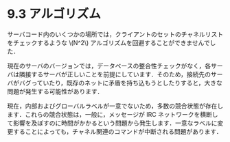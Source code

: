# 9.3 アルゴリズム
サーバコード内のいくつかの場所では，クライアントのセットのチャネルリストをチェックするような \\(N^2\\) アルゴリズムを回避することができませんでした．

現在のサーバのバージョンでは，データベースの整合性チェックがなく，各サーバは隣接するサーバが正しいことを前提にしています．そのため，接続先のサーバがバグっていたり，既存のネットに矛盾を持ち込もうとしたりすると，大きな問題が発生する可能性があります．

現在，内部およびグローバルラベルが一意でないため，多数の競合状態が存在します．これらの競合状態は，一般に，メッセージが IRC ネットワークを横断して影響を及ぼすのに時間がかかるという問題から発生します．一意なラベルに変更することによっても，チャネル関連のコマンドが中断される問題があります．
